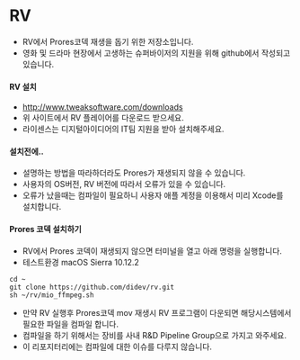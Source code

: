 # RV
- RV에서 Prores코덱 재생을 돕기 위한 저장소입니다.
- 영화 및 드라마 현장에서 고생하는 슈퍼바이저의 지원을 위해 github에서 작성되고 있습니다.

#### RV 설치
- http://www.tweaksoftware.com/downloads
- 위 사이트에서 RV 플레이어를 다운로드 받으세요.
- 라이센스는 디지털아이디어의 IT팀 지원을 받아 설치해주세요.

#### 설치전에..
- 설명하는 방법을 따라하더라도 Prores가 재생되지 않을 수 있습니다.
- 사용자의 OS버전, RV 버전에 따라서 오류가 있을 수 있습니다.
- 오류가 났을때는 컴파일이 필요하니 사용자 애플 계정을 이용해서 미리 Xcode를 설치합니다.

#### Prores 코덱 설치하기
- RV에서 Prores 코덱이 재생되지 않으면 터미널을 열고 아래 명령을 실행합니다.
- 테스트환경 macOS Sierra 10.12.2
```
cd ~
git clone https://github.com/didev/rv.git
sh ~/rv/mio_ffmpeg.sh
```
- 만약 RV 실행후 Prores코덱 mov 재생시 RV 프로그램이 다운되면 해당시스템에서 필요한 파일을 컴파일 합니다.
- 컴파일을 하기 위해서는 장비를 사내 R&D Pipeline Group으로 가지고 와주세요.
- 이 리포지터리에는 컴파일에 대한 이슈를 다루지 않습니다.
